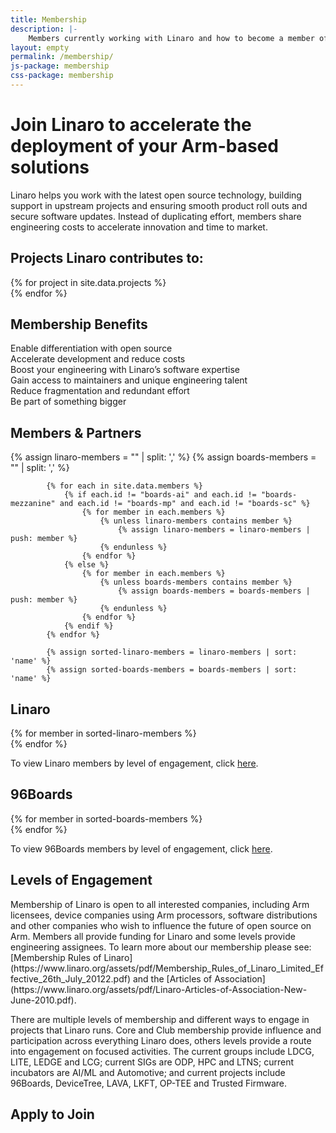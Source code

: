 ```yaml
---
title: Membership
description: |-
    Members currently working with Linaro and how to become a member of Linaro.
layout: empty
permalink: /membership/
js-package: membership
css-package: membership
---
```

<div class="container-fluid" id="why-join-container"  style="background-image: url('/assets/images/content/membership-bg.jpg');">
<div class="row overlay padded-row" id="why-join">
    <div class="container text-center">
        <h1 class="fly center-block">Join Linaro to accelerate the deployment of your Arm-based solutions</h1>
        <p class="fly center-block">
            Linaro helps you work with the latest open source technology, building support in upstream projects and ensuring smooth product roll outs and secure software updates. Instead of duplicating effort, members share engineering costs to accelerate innovation and time to market.
        </p>
    </div>
</div>
</div>
<div class="container-fluid">

<div class="row" id="projects">
    <div class="container">
        <div class="col-xs-12 text-center">
            <h2>Projects Linaro <strong>contributes</strong> to:</h2>
        </div>
    </div>
    <div class="owl-carousel owl-theme" id="projects-slider">
        {% for project in site.data.projects %}
        <a href="{{project.url}}" target="_blank">
            <div class="item project-item">
                <div class="project-image lazyload" style="background: url('/assets/images/projects/{{project.image}}') no-repeat center center;
                 background-size: contain; -webkit-background-size: contain; -moz-background-size: contain; -o-background-size: contain;"></div>
            </div>
        </a>
        {% endfor %}
    </div>
</div>
<div class="row padded-row" id="key-factors">
    <div class="container">
        <h2 class="text-center fly">Membership Benefits</h2>
        <div class="col-xs-12 col-sm-4 col-lg-2 fly key-factor text-center">
            <div class="key-factor-block fly" data-toggle="tooltip" data-container="body" data-placement="top" title="Regardless of the industry you operate in, there are common software foundations that you can use to deploy your products. By working with Linaro and its members on the core software, you can focus your attention on differentiation.">
                <span class="key-factor-title">
                    <span class="bold">Enable differentiation</span> with <span class="bold">open source</span>
                </span>
            </div>
        </div>
        <div class="col-xs-12 col-sm-4 col-lg-2 fly key-factor text-center">
            <div class="key-factor-block fly" data-toggle="tooltip" data-container="body" data-placement="top" title="Developing and maintaining software for the life of your products is costly if you do it on your own. Working through Linaro's shared engineering resource together with other members enables you to share the workload, thereby reducing costs and time to market.">
                <span class="key-factor-title">
                    <span class="bold">Accelerate development</span> and <span class="bold">reduce costs</span>
                </span>
            </div>
        </div>
        <div class="col-xs-12 col-sm-4 col-lg-2 fly key-factor text-center">
            <div class="key-factor-block fly" data-toggle="tooltip" data-container="body" data-placement="top" title="Many of Linaro's engineers are recognized world leaders. Linaro is consistently listed in the top five company contributors to the Linux kernel and a major contributor to over 70 other open source projects, including several maintained by Linaro engineers.">
                <span class="key-factor-title">
                    Boost your <span class="bold">engineering</span> with Linaro’s <span class="bold">software expertise</span>
                </span>
            </div>
        </div>
        <div class="col-xs-12 col-sm-4 col-lg-2 fly key-factor text-center">
            <div class="key-factor-block fly" data-toggle="tooltip" data-container="body" data-placement="top" title="Linaro aims to recruit the best open source engineers to work on our members’ projects. Normally, when an engineer works for a company, they only work for their employer, but Linaro’s model enables their expertise to be shared by all members. It also enables access to other company’s engineers through the assignees. Many of our engineers are recognized world leaders and are deeply involved in the projects they work on, in many cases being maintainers or leading contributors. Linaro membership provides access to this unique resource.">
                <span class="key-factor-title">
                    Gain access to <span class="bold">maintainers</span> and <span class="bold">unique</span> engineering talent
                </span>
            </div>
        </div>
        <div class="col-xs-12 col-sm-4 col-lg-2 fly key-factor text-center">
            <div class="key-factor-block fly" data-toggle="tooltip" data-container="body" data-placement="top" title="As open source is by definition open to contributions from all, many companies end up working on the same problems with limited coordination. Linaro provides the forums in which engineering work can be coordinated and non-differentiating heavy lifting can be identified and shared. ">
                <span class="key-factor-title">
                   Reduce <span class="bold">fragmentation</span> and <span class="bold">redundant</span> effort
                </span>
            </div>
        </div>
        <div class="col-xs-12 col-sm-4 col-lg-2 fly key-factor text-center">
            <div class="key-factor-block fly" data-toggle="tooltip" data-container="body" data-placement="top" title="Linaro is member funded and delivers output to members, into open source projects, and into the community. Founded in 2010 with 6 members, Linaro now has over 20 with 140 staff and a total of over 300 OSS engineers distributed globally. Becoming a Linaro member not only enables you to develop your products, it also enables direct engineering collaboration with other members, such as Arm innovation to take place in the wider Open Source Community. Collaborating with engineers across a wide range of verticals and companies has the added benefit of a broader and longer term view of problem solving, with the potential to accelerate innovation and release better products to market sooner.">
                <span class="key-factor-title">
                   Be part of something bigger
                </span>
            </div>
        </div>
    </div>
</div>
<div class="row padded-row" id="members-and-partners">
    <div class="container">
        <h2 class="text-center fly">Members & Partners</h2>
            {% assign linaro-members = "" | split: ',' %}
            {% assign boards-members = "" | split: ',' %}

            {% for each in site.data.members %}
                {% if each.id != "boards-ai" and each.id != "boards-mezzanine" and each.id != "boards-mp" and each.id != "boards-sc" %}
                    {% for member in each.members %}
                        {% unless linaro-members contains member %}
                            {% assign linaro-members = linaro-members | push: member %}
                        {% endunless %}
                    {% endfor %}
                {% else %}
                    {% for member in each.members %}
                        {% unless boards-members contains member %}
                            {% assign boards-members = boards-members | push: member %}
                        {% endunless %}
                    {% endfor %}
                {% endif %}
            {% endfor %}

            {% assign sorted-linaro-members = linaro-members | sort: 'name' %}
            {% assign sorted-boards-members = boards-members | sort: 'name' %}
<div class="container linaro-members ">
<h2 class="text-center fly">Linaro</h2>
{% for member in sorted-linaro-members %}
<div class="col-xs-6 col-sm-3 col-md-2 member-col fly">
<a href="{{member.url}}">
<div class="member lazyload" style="background-image: url('/assets/images/members/{{member.image}}');"></div>
</a>
</div>
{% endfor %}
<div class="col-xs-12 text-center">
<p class="center-block">
To view Linaro members by level of engagement, click <a href="/members-by-group/">here</a>.
</p>
</div>
</div>

<div class="container boards-members fly">
<h2 class="text-center">96Boards</h2>
{% for member in sorted-boards-members %}
<div class="col-xs-6 col-sm-3 col-md-2 member-col">
<a href="{{member.url}}">
<div class="member lazyload" style="background-image: url('/assets/images/members/{{member.image}}');"></div>
</a>
</div>
{% endfor %}
<div class="col-xs-12 text-center">
<p class="center-block">
To view 96Boards members by level of engagement, click <a href="/members-by-group/">here</a>.
</p>
</div>
</div>
</div>
</div>
<div class="row padded-row" id="membership-levels">
    <div class="container">
        <h2 class="text-center fly">Levels of Engagement</h2>
<div markdown="1" class="fly">
Membership of Linaro is open to all interested companies, including Arm licensees, device companies using Arm processors, software distributions and other companies who wish to influence the future of open source on Arm. Members all provide funding for Linaro and some levels provide engineering assignees. To learn more about our membership please see: [Membership Rules of Linaro](https://www.linaro.org/assets/pdf/Membership_Rules_of_Linaro_Limited_Effective_26th_July_20122.pdf) and the [Articles of Association](https://www.linaro.org/assets/pdf/Linaro-Articles-of-Association-New-June-2010.pdf).

There are multiple levels of membership and different ways to engage in projects that Linaro runs. Core and Club membership provide influence and participation across everything Linaro does, others levels provide a route into engagement on focused activities. The current groups include LDCG, LITE, LEDGE and LCG; current SIGs are ODP, HPC and LTNS; current incubators are AI/ML and Automotive; and current projects include 96Boards, DeviceTree, LAVA, LKFT, OP-TEE and Trusted Firmware.
</div>
    </div>
</div>
<div class="row padded-row" id="apply-to-join">
    <div class="container">
        <h2 class="text-center fly">Apply to Join</h2>
        <div class="cognito fly">
            <script src="https://services.cognitoforms.com/s/KvRQmIn2dku6k6gGP711jw"></script>
            <script>
                Cognito.load("forms", {
                    id: "14", entry: {
                        "PageUrl": "{{site.url}}{{page.url}}",
                        "RedirectUrl": "{{site.url}}/thank-you/?ref={{page.url}}",
                        "ChoiceField": [{% for member in site.data.members %}"{{member.membership_group_name}}"{% unless forloop.last %}, {% endunless %}{% endfor %}]
                    }});
            </script>
        </div>
    </div>
</div>

</div>